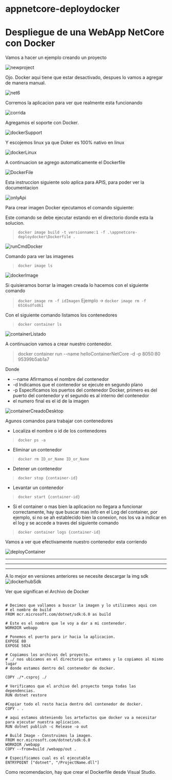 # appnetcore-deploydocker
# Despliegue de una WebApp NetCore con Docker

Vamos a hacer un ejemplo creando un proyecto 

![newproject](./imgReadme/newproject.jpg)

Ojo. Docker aqui tiene que estar desactivado, despues
lo vamos a agregar de manera manual.

![net6](./imgReadme/net6.jpg)

Corremos la aplicacion para ver que realmente esta 
funcionando

![corrida](./imgReadme/corrida.jpg)

Agregamos el soporte con Docker.

![dockerSupport](./imgReadme/dockerSupport.jpg)

Y escojemos linux ya que Doker es 100% nativo en linux

![dockerLinux](./imgReadme/dockerLinux.jpg)

A continuacion se agrego automaticamente el Dockerfile

![DockerFile](./imgReadme/DockerFile.jpg)

Esta instruccion siguiente solo aplica para APIS, para poder
ver la documentacion

![onlyApi](./imgReadme/onlyApi.jpg)

Para crear imagen Docker ejecutamos el comando siguiente:

Este comando se debe ejecutar estando en el directorio donde 
esta la solucion.

> `docker image build -t versionname:1 -f .\appnetcore-deploydocker\Dockerfile .`

![runCmdDocker](./imgReadme/runCmdDocker.jpg)

Comando para ver las imagenes

> `docker image ls`

![dockerImage](./imgReadme/dockerImage.jpg)

Si quisieramos borrar la imagen creada lo hacemos con el siguiente
comando

> `docker image rm -f idImagen`
> Ejemplo -> `docker image rm -f 6516sdfsd61`


Con el siguiente comando listamos los contenedores

> `docker container ls`

![containerListado](./imgReadme/containerListado.jpg)

A continuacion vamos a crear nuestro contenedor.

> docker container run --name helloContainerNetCore -d -p 8050:80 95399b5ab1a7

Donde 
* --name Afirmamos el nombre del contenedor
* -d  Indicamos que el contenedor se ejecute en segundo plano
* -p  Especificamos los puertos del contenedor Docker, primero es
del puerto del contenedor y el segundo es al interno del 
contenedor
* el numero final es el id de la imagen

![containerCreadoDesktop](./imgReadme/containerCreadoDesktop.jpg)


Agunos comandos para trabajar con contenedores

- Localiza el nombre o id de los contenedores
> `docker ps -a`

- Eliminar un contenedor
> `docker rm ID_or_Name ID_or_Name`

- Detener un contenedor
> `docker stop {container-id}`

- Levantar un contenedor
> `docker start {container-id}`

- Si el container o mas bien la aplicacion no llegara a funcionar
correctamente, hay que buscar mas info en el Log del container,
por ejemplo, si no se ah establecido bien la conexion, nos los va 
a indicar en el log y se accede a traves del siguiente comando
> `docker container logs {container-id}`


Vamos a ver que efectivamente nuestro contenedor esta corriendo

![deployContainer](./imgReadme/deployContainer.jpg)



***
***
***

A lo mejor en versiones anteriores se necesite descargar 
la img sdk 
![dockerhubSdk](./imgReadme/dockerhubSdk.jpg)


Ver que significan el Archivo de Docker

```docker

# Decimos que vallamos a buscar la imagen y lo utilizamos aqui con
# el nombre de build
FROM mcr.microsoft.com/dotnet/sdk:6.0 as build

# Este es el nombre que le voy a dar a mi contenedor.
WORKDIR webapp 

# Ponemos el puerto para ir hacia la aplicacion.
EXPOSE 80
EXPOSE 5024

# Copiamos los archivos del proyecto.
# ./ nos ubicamos en el directorio que estamos y lo copiamos al mismo lugar 
# donde estamos dentro del contenedor de docker.

COPY ./*.csproj ./

# Verificamos que el archivo del proyecto tenga todas las dependencias. 
RUN dotnet restore 

#Copiar todo el resto hacia dentro del contenedor de docker.
COPY . .

# aqui estamos obteniendo los artefactos que docker va a necesitar para ejecutar nuestra aplicacion.
RUN dotnet publish -c Release -o out

# Build Image - Construimos la imagen.
FROM mcr.microsoft.com/dotnet/sdk:6.0
WORKDIR /webapp
COPY --from=build /webapp/out .

# Especificamos cual es el ejecutable
ENTRYPOINT ["dotnet", "/ProjectName.dll"]
```

Como recomendacion, hay que crear el Dockerfile desde Visual Studio.








